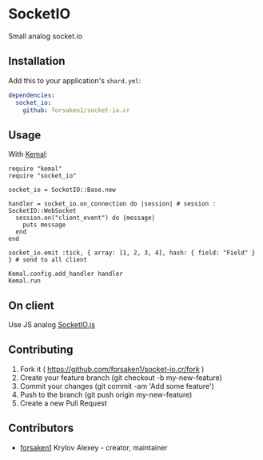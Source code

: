 # SocketIO

Small analog socket.io

## Installation


Add this to your application's `shard.yml`:

```yaml
dependencies:
  socket_io:
    github: forsaken1/socket-io.cr
```


## Usage

With [Kemal](http://kemalcr.com):

```crystal
require "kemal"
require "socket_io"

socket_io = SocketIO::Base.new

handler = socket_io.on_connection do |session| # session : SocketIO::WebSocket
  session.on("client_event") do |message|
    puts message
  end
end

socket_io.emit :tick, { array: [1, 2, 3, 4], hash: { field: "Field" } } # send to all client

Kemal.config.add_handler handler
Kemal.run
```


## On client

Use JS analog [SocketIO.js](https://gist.github.com/forsaken1/6223ed86422c0996634b)


## Contributing

1. Fork it ( https://github.com/forsaken1/socket-io.cr/fork )
2. Create your feature branch (git checkout -b my-new-feature)
3. Commit your changes (git commit -am 'Add some feature')
4. Push to the branch (git push origin my-new-feature)
5. Create a new Pull Request

## Contributors

- [forsaken1](https://github.com/forsaken1) Krylov Alexey - creator, maintainer
